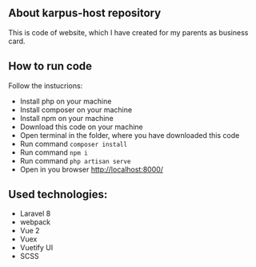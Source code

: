 ## About karpus-host repository

This is code of website, which I have created for my parents as business card.

## How to run code
Follow the instucrions: 
<ul>
    <li>Install php on your machine</li>
    <li>Install composer on your machine</li>
    <li>Install npm on your machine</li>
    <li>Download this code on your machine</li>
    <li>Open terminal in the folder, where you have downloaded this code</li>
    <li>Run command <code lang="sh">composer install </code></li>
    <li>Run command <code lang="sh">npm i </code></li>
    <li>Run command <code lang="sh">php artisan serve </code></li>
    <li>Open in you browser <a href="http://localhost:8000/">http://localhost:8000/</a></li>
</ul>



## Used technologies:

<ul>
    <li>Laravel 8</li>
    <li>webpack</li>
    <li>Vue 2</li>
    <li>Vuex</li>
    <li>Vuetify UI</li>
    <li>SCSS</li>
<ul>